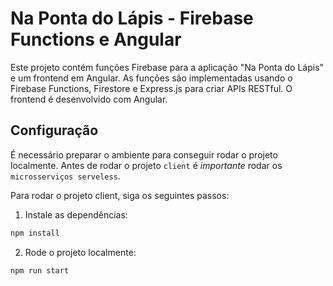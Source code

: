 # Na Ponta do Lápis - Firebase Functions e Angular

Este projeto contém funções Firebase para a aplicação "Na Ponta do Lápis" e um frontend em Angular. As funções são implementadas usando o Firebase Functions, Firestore e Express.js para criar APIs RESTful. O frontend é desenvolvido com Angular.

## Configuração

É necessário preparar o ambiente para conseguir rodar o projeto localmente. Antes de rodar o projeto `client` é _importante_ rodar os `microsserviços serveless`.

Para rodar o projeto client, siga os seguintes passos:

1. Instale as dependências:

```bash
npm install
```

2. Rode o projeto localmente:

```bash
npm run start
```
